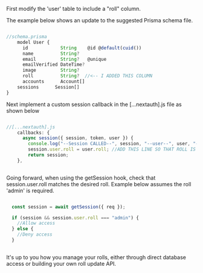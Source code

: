 First modify the 'user' table to include a "roll" column.

The example below shows an update to the suggested Prisma schema file.
```javascript

//schema.prisma
    model User {
      id            String    @id @default(cuid())
      name          String?
      email         String?   @unique
      emailVerified DateTime?
      image         String?
      roll          String?  //<-- I ADDED THIS COLUMN
      accounts      Account[]
    sessions      Session[]
}

```

Next implement a custom session callback in the [...nextauth].js file as shown below

```javascript

//[...nextauth].js
    callbacks: {
      async session({ session, token, user }) {
        console.log("--Session CALLED--", session, "--user--", user, "--token--", token);
        session.user.roll = user.roll; //ADD THIS LINE SO THAT ROLL IS INCLUDED AS PART OF SESSION INFO.
        return session;
    },
    
```

Going forward, when using the getSession hook, check that session.user.roll matches the desired roll. Example below assumes the roll 'admin' is required.

```javascript

  const session = await getSession({ req });

  if (session && session.user.roll === "admin") {
    //Allow access
  } else {
    //Deny access
  }
  
```

It's up to you how you manage your rolls, either through direct database access or building your own roll update API.
